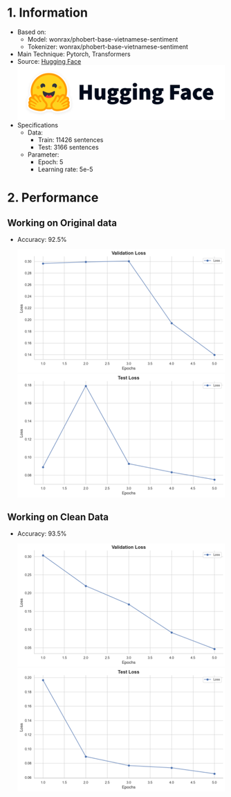 # 1. Information
- Based on: 
   + Model: wonrax/phobert-base-vietnamese-sentiment
   + Tokenizer: wonrax/phobert-base-vietnamese-sentiment
- Main Technique: Pytorch, Transformers
- Source: [Hugging Face](https://huggingface.co/)
![Loss](/Model/Image/hug.png)
- Specifications
  - Data:
      + Train: 11426 sentences
      + Test: 3166 sentences
  - Parameter:
    + Epoch: 5
    + Learning rate: 5e-5
	
# 2. Performance
## Working on Original data
   - Accuracy: 92.5%

        ![Loss](/Model/Image/beforeValLoss.png)
        ![Loss](/Model/Image/beforeTestLoss.png)

##  Working on Clean Data
   - Accuracy: 93.5%

        ![Loss](/Model/Image/afterValLoss.png)
        ![Loss](/Model/Image/afterTestLoss.png)

